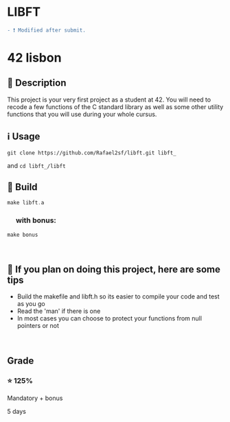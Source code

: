 # LIBFT

```diff
- ❗ Modified after submit.
```

# 42 lisbon

## 📝 Description
This project is your very first project as a student at 42. You will need to recode a few functions of the C standard library as well as some other utility functions that you will use during your whole cursus. 


## ℹ️ Usage

~~~git
git clone https://github.com/Rafael2sf/libft.git libft_
~~~

and `cd libft_/libft`


## 🔨 Build

~~~c
make libft.a
~~~

### &emsp; with bonus:

~~~c
make bonus
~~~

</br>

## 📑 If you plan on doing this project, here are some tips

+ Build the makefile and libft.h so its easier to compile your code and test as you go </br>
+ Read the 'man' if there is one </br>
+ In most cases you can choose to protect your functions from null pointers or not  

</br>

<h2> Grade </h2>

### ⭐ 125%
Mandatory + bonus

5 days
